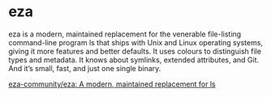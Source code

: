 # eza

eza is a modern, maintained replacement for the venerable file-listing command-line program ls that ships with Unix and Linux operating systems, giving it more features and better defaults. It uses colours to distinguish file types and metadata. It knows about symlinks, extended attributes, and Git. And it’s small, fast, and just one single binary.

[eza-community/eza: A modern, maintained replacement for ls](https://github.com/eza-community/eza)
